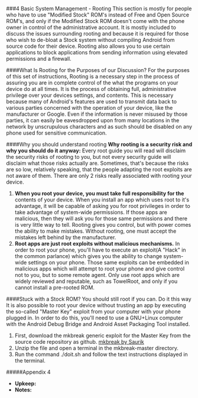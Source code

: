 ###4 Basic System Management - Rooting
This section is mostly for people who have to use "Modified Stock" ROM's instead
of Free and Open Source ROM's, and only if the Modified Stock ROM doesn't come
with the phone owner in control of the administrative account. It is mostly
included to discuss the issues surrounding rooting and because it is required
for those who wish to de-bloat a Stock system without compiling Android from 
source code for their device. Rooting also allows you to use certain 
applications to block applications from sending information using elevated
permissions and a firewall.

####What Is Rooting for the Purposes of our Discussion?
For the purposes of this set of instructions, Rooting is a necessary step in the
process of assuring you are in complete control of the what the programs on your
device do at all times. It is the process of obtaining full, administrative
privilege over your devices settings, and contents. This is necessary because
many of Android's features are used to transmit data back to various parties
concerned with the operation of your device, like the manufacturer or Google.
Even if the information is never misused by those parties, it can easily be
eavesdropped upon from many locations in the network by unscrupulous characters
and as such should be disabled on any phone used for sensitive communication.

####Why you should understand rooting
**Why rooting is a security risk and why you should do it anyway:** Every
root guide you will read will disclaim the security risks of rooting to you, but
not every security guide will disclaim what those risks actually are. Sometimes,
that's because the risks are so low, relatively speaking, that the people
adapting the root exploits are not aware of them. There are only 2 risks really
associated with rooting your device.

  1. **When you root your device, you must take full responsibility for the**
contents of your device. When you install an app which uses root to it's 
advantage, it will be capable of asking you for root privileges in order to take
advantage of system-wide permissions. If those apps are malicious, then they 
will ask you for those same permissions and there is very little way to tell.
Rooting gives you control, but with power comes the ability to make mistakes.
Without rooting, one must accept the mistakes left behind by the manufacturer.
  2. **Root apps are just root exploits without malicious mechanisms.** In order
to root your phone, you'll have to execute an exploit(A "Hack" in the common
parlance) which gives you the ability to change system-wide settings on your
phone. Those same exploits can be embedded in malicious apps which will attempt
to root your phone and give control not to you, but to some remote agent. Only
use root apps which are widely reviewed and reputable, such as TowelRoot, and
only if you cannot install a pre-rooted ROM.

####Stuck with a Stock ROM? You should still root if you can. Do it this way
It is also possible to root your device without trusting an app by executing
the so-called "Master Key" exploit from your computer with your phone plugged
in. In order to do this, you'll need to use a GNU+Linux computer with the 
Android Debug Bridge and Android Asset Packaging Tool installed.

  1. First, download the mkbreak generic exploit for the Master Key from the
source code repository as github. [mkbreak by Saurik](https://github.com/robertmillan/mkbreak/archive/master.zip)
  2. Unzip the file and open a terminal in the mkbreak-master directory.
  3. Run the command ./doit.sh and follow the text instructions displayed in the
terminal.

#####Appendix 4
  * **Upkeep:**
  * **Notes:**
